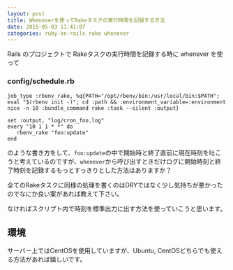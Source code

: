```yaml
---
layout: post
title: Wheneverを使ってRakeタスクの実行時間を記録する方法
date: 2015-05-03 11:41:07
categories: ruby-on-rails rake whenever
---
```

<p>Rails のプロジェクトで Rakeタスクの実行時間を記録する時に whenever を使って</p>

<h3>config/schedule.rb</h3>

<pre><code>job_type :rbenv_rake, %q{PATH="/opt/rbenv/bin:/usr/local/bin:$PATH"; eval "$(rbenv init -)"; cd :path &amp;&amp; :environment_variable=:environment nice -n 10 :bundle_command rake :task --silent :output}

set :output, "log/cron_foo.log"
every "10 1 1 * *" do
   rbenv_rake "foo:update"
end
</code></pre>

<p>のような書き方をして、<code>foo:update</code>の中で開始時と終了直前に現在時刻を吐こうと考えているのですが、<code>whenever</code>から呼び出すときだけログに開始時刻と終了時刻を記録するもっとすっきりとした方法はありますか？</p>

<p>全てのRakeタスクに同様の処理を書くのはDRYではなく少し気持ちが悪かったのでなにか良い案があれば教えて下さい。</p>

<p>なければスクリプト内で時刻を標準出力に出す方法を使っていこうと思います。</p>

<h2>環境</h2>

<p>サーバー上ではCentOSを使用していますが、Ubuntu, CentOSどちらでも使える方法があれば嬉しいです。</p>

